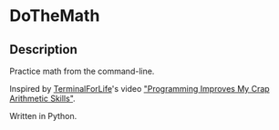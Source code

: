 # DoTheMath

## Description
   Practice math from the command-line.

   Inspired by [TerminalForLife](https://www.youtube.com/c/terminalforlife)'s video ["Programming Improves My Crap Arithmetic Skills"](https://www.youtube.com/watch?v=9zi4l9ZI9SE).

   Written in Python.
